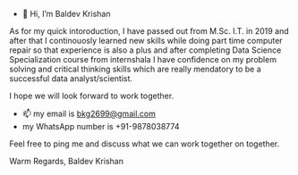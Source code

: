 - 👋 Hi, I’m Baldev Krishan

As for my quick intoroduction, 
I have passed out from M.Sc. I.T. in 2019 and after that I continouosly learned new skills while doing part time computer repair so that experience is also a plus and after completing Data Science Specialization course from internshala 
I have confidence on my problem solving and critical thinking skills which are really mendatory to be a successful data analyst/scientist. 

I hope we will look forward to work together.

- 📫 my email is bkg2699@gmail.com
- my WhatsApp number is +91-9878038774

Feel free to ping me and discuss what we can work together on together.

Warm Regards,
Baldev Krishan


<!---
bkg2699/bkg2699 is a ✨ special ✨ repository because its `README.md` (this file) appears on your GitHub profile.
You can click the Preview link to take a look at your changes.
--->
